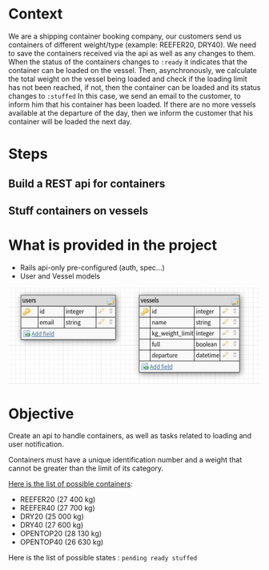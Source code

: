 # Context
We are a shipping container booking company, our customers send us containers of different weight/type (example: REEFER20, DRY40). We need to save the containers received via the api as well as any changes to them. When the status of the containers changes to `:ready` it indicates that the container can be loaded on the vessel. Then, asynchronously, we calculate the total weight on the vessel being loaded and check if the loading limit has not been reached, if not, then the container can be loaded and its status changes to `:stuffed` In this case, we send an email to the customer, to inform him that his container has been loaded. If there are no more vessels available at the departure of the day, then we inform the customer that his container will be loaded the next day.

# Steps
## Build a REST api for containers
## Stuff containers on vessels

# What is provided in the project
- Rails api-only pre-configured (auth, spec...)
- User and Vessel models

![database](resources/database.png)

# Objective
Create an api to handle containers, as well as tasks related to loading and user notification.

Containers must have a unique identification number and a weight that cannot be greater than the limit of its category.

[Here is the list of possible containers](https://www.dsv.com/fr-fr/nos-solutions/modes-de-transport/fret-maritime/dimensions-de-conteneurs-maritimes):
- REEFER20 (27 400 kg)
- REEFER40 (27 700 kg)
- DRY20 (25 000 kg)
- DRY40 (27 600 kg)
- OPENTOP20 (28 130 kg)
- OPENTOP40 (26 630 kg)


Here is the list of possible states : `pending ready stuffed`